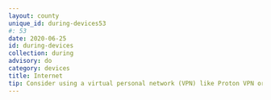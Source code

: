 ```yaml
---
layout: county 
unique_id: during-devices53
#: 53
date: 2020-06-25
id: during-devices
collection: during
advisory: do
category: devices
title: Internet
tip: Consider using a virtual personal network (VPN) like Proton VPN or Tunnelbear.
---
```

